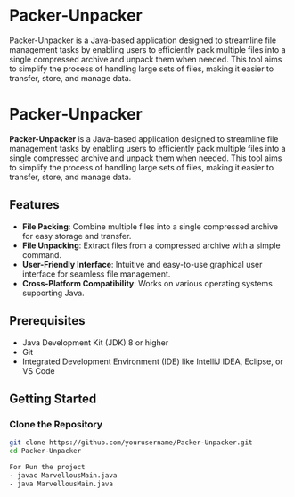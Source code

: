 # Packer-Unpacker
Packer-Unpacker is a Java-based application designed to streamline file management tasks by enabling users to efficiently pack multiple files into a single compressed archive and unpack them when needed. This tool aims to simplify the process of handling large sets of files, making it easier to transfer, store, and manage data.
# Packer-Unpacker

**Packer-Unpacker** is a Java-based application designed to streamline file management tasks by enabling users to efficiently pack multiple files into a single compressed archive and unpack them when needed. This tool aims to simplify the process of handling large sets of files, making it easier to transfer, store, and manage data.

## Features

- **File Packing**: Combine multiple files into a single compressed archive for easy storage and transfer.
- **File Unpacking**: Extract files from a compressed archive with a simple command.
- **User-Friendly Interface**: Intuitive and easy-to-use graphical user interface for seamless file management.
- **Cross-Platform Compatibility**: Works on various operating systems supporting Java.

## Prerequisites

- Java Development Kit (JDK) 8 or higher
- Git
- Integrated Development Environment (IDE) like IntelliJ IDEA, Eclipse, or VS Code

## Getting Started

### Clone the Repository

```bash
git clone https://github.com/yourusername/Packer-Unpacker.git
cd Packer-Unpacker

For Run the project
- javac MarvellousMain.java
- java MarvellousMain.java

